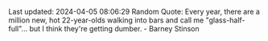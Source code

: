 Last updated: 2024-04-05 08:06:29
Random Quote: Every year, there are a million new, hot 22-year-olds walking into bars and call me "glass-half-full"... but I think they're getting dumber. - Barney Stinson